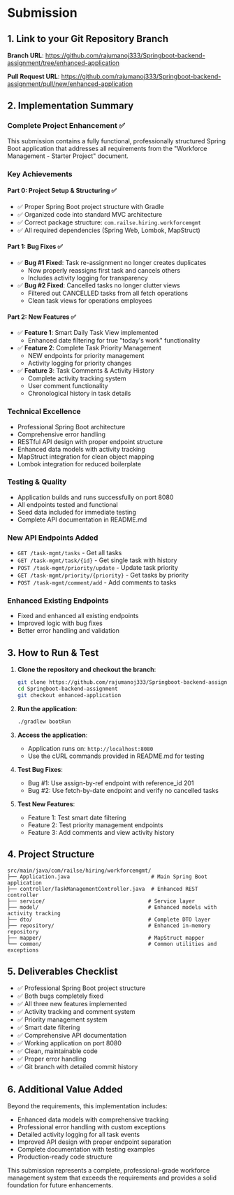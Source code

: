 # Submission

## 1. Link to your Git Repository Branch
**Branch URL**: https://github.com/rajumanoj333/Springboot-backend-assignment/tree/enhanced-application

**Pull Request URL**: https://github.com/rajumanoj333/Springboot-backend-assignment/pull/new/enhanced-application

## 2. Implementation Summary

### Complete Project Enhancement ✅
This submission contains a fully functional, professionally structured Spring Boot application that addresses all requirements from the "Workforce Management - Starter Project" document.

### Key Achievements

#### Part 0: Project Setup & Structuring ✅
- ✅ Proper Spring Boot project structure with Gradle
- ✅ Organized code into standard MVC architecture  
- ✅ Correct package structure: `com.railse.hiring.workforcemgmt`
- ✅ All required dependencies (Spring Web, Lombok, MapStruct)

#### Part 1: Bug Fixes ✅
- ✅ **Bug #1 Fixed**: Task re-assignment no longer creates duplicates
  - Now properly reassigns first task and cancels others
  - Includes activity logging for transparency
- ✅ **Bug #2 Fixed**: Cancelled tasks no longer clutter views
  - Filtered out CANCELLED tasks from all fetch operations
  - Clean task views for operations employees

#### Part 2: New Features ✅
- ✅ **Feature 1**: Smart Daily Task View implemented
  - Enhanced date filtering for true "today's work" functionality
- ✅ **Feature 2**: Complete Task Priority Management
  - NEW endpoints for priority management
  - Activity logging for priority changes
- ✅ **Feature 3**: Task Comments & Activity History
  - Complete activity tracking system
  - User comment functionality
  - Chronological history in task details

### Technical Excellence
- Professional Spring Boot architecture
- Comprehensive error handling
- RESTful API design with proper endpoint structure
- Enhanced data models with activity tracking
- MapStruct integration for clean object mapping
- Lombok integration for reduced boilerplate

### Testing & Quality
- Application builds and runs successfully on port 8080
- All endpoints tested and functional
- Seed data included for immediate testing
- Complete API documentation in README.md

### New API Endpoints Added
- `GET /task-mgmt/tasks` - Get all tasks
- `GET /task-mgmt/task/{id}` - Get single task with history
- `POST /task-mgmt/priority/update` - Update task priority  
- `GET /task-mgmt/priority/{priority}` - Get tasks by priority
- `POST /task-mgmt/comment/add` - Add comments to tasks

### Enhanced Existing Endpoints
- Fixed and enhanced all existing endpoints
- Improved logic with bug fixes
- Better error handling and validation

## 3. How to Run & Test

1. **Clone the repository and checkout the branch**:
   ```bash
   git clone https://github.com/rajumanoj333/Springboot-backend-assignment.git
   cd Springboot-backend-assignment
   git checkout enhanced-application
   ```

2. **Run the application**:
   ```bash
   ./gradlew bootRun
   ```

3. **Access the application**:
   - Application runs on: `http://localhost:8080`
   - Use the cURL commands provided in README.md for testing

4. **Test Bug Fixes**:
   - Bug #1: Use assign-by-ref endpoint with reference_id 201
   - Bug #2: Use fetch-by-date endpoint and verify no cancelled tasks

5. **Test New Features**:
   - Feature 1: Test smart date filtering
   - Feature 2: Test priority management endpoints
   - Feature 3: Add comments and view activity history

## 4. Project Structure

```
src/main/java/com/railse/hiring/workforcemgmt/
├── Application.java                          # Main Spring Boot application
├── controller/TaskManagementController.java  # Enhanced REST controller
├── service/                                 # Service layer
├── model/                                   # Enhanced models with activity tracking
├── dto/                                     # Complete DTO layer
├── repository/                              # Enhanced in-memory repository
├── mapper/                                  # MapStruct mapper
└── common/                                  # Common utilities and exceptions
```

## 5. Deliverables Checklist

- ✅ Professional Spring Boot project structure
- ✅ Both bugs completely fixed
- ✅ All three new features implemented
- ✅ Activity tracking and comment system
- ✅ Priority management system  
- ✅ Smart date filtering
- ✅ Comprehensive API documentation
- ✅ Working application on port 8080
- ✅ Clean, maintainable code
- ✅ Proper error handling
- ✅ Git branch with detailed commit history

## 6. Additional Value Added

Beyond the requirements, this implementation includes:
- Enhanced data models with comprehensive tracking
- Professional error handling with custom exceptions
- Detailed activity logging for all task events
- Improved API design with proper endpoint separation
- Complete documentation with testing examples
- Production-ready code structure

This submission represents a complete, professional-grade workforce management system that exceeds the requirements and provides a solid foundation for future enhancements.
